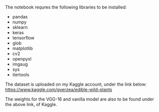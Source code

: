 The notebook requres the following libraries to be installed:
- pandas
- numpy
- sklearn
- keras
- tensorflow
- glob
- matplotlib
- cv2
- openpyxl
- imgaug
- sys
- itertools

The dataset is uploaded on my Kaggle account, under the link below:
https://www.kaggle.com/gverzea/edible-wild-plants

The weights for the VGG-16 and vanilla model are also to be found under the above link, of Kaggle.

